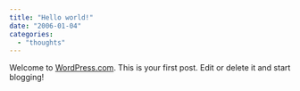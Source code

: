 ```yaml
---
title: "Hello world!"
date: "2006-01-04"
categories: 
  - "thoughts"
---
```


Welcome to [WordPress.com](http://wordpress.com/). This is your first post. Edit or delete it and start blogging!
